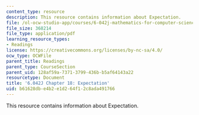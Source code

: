 ```yaml
---
content_type: resource
description: This resource contains information about Expectation.
file: /ol-ocw-studio-app/courses/6-042j-mathematics-for-computer-science-fall-2010/b61628dbe4b2e1d264f12c8ada491766_MIT6_042JF10_chap18.pdf
file_size: 368214
file_type: application/pdf
learning_resource_types:
- Readings
license: https://creativecommons.org/licenses/by-nc-sa/4.0/
ocw_type: OCWFile
parent_title: Readings
parent_type: CourseSection
parent_uid: 128af59a-7371-3799-436b-b5af64143a22
resourcetype: Document
title: '6.042J Chapter 18: Expectation'
uid: b61628db-e4b2-e1d2-64f1-2c8ada491766
---
```

This resource contains information about Expectation.